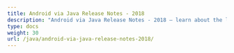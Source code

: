 ```yaml
---
title: Android via Java Release Notes - 2018
description: "Android via Java Release Notes - 2018 – learn about the latest updates and fixes."
type: docs
weight: 30
url: /java/android-via-java-release-notes-2018/
---
```


